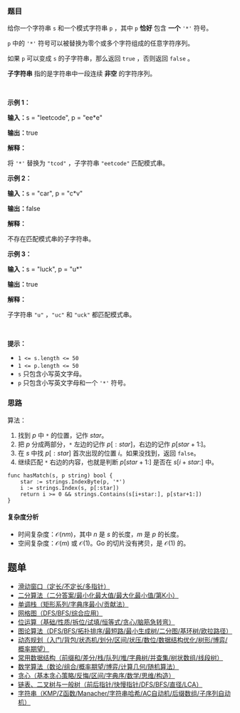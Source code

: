 ### 题目

<p>给你一个字符串&nbsp;<code>s</code>&nbsp;和一个模式字符串&nbsp;<code>p</code>&nbsp;，其中&nbsp;<code>p</code> <strong>恰好</strong>&nbsp;包含 <strong>一个</strong>&nbsp;<code>'*'</code>&nbsp;符号。</p>

<p><code>p</code>&nbsp;中的 <code>'*'</code>&nbsp;符号可以被替换为零个或多个字符组成的任意字符序列。</p>

<p>如果 <code>p</code>&nbsp;可以变成 <code>s</code>&nbsp;的子字符串，那么返回&nbsp;<code>true</code>&nbsp;，否则返回 <code>false</code>&nbsp;。</p>

<p><strong>子字符串</strong>&nbsp;指的是字符串中一段连续 <strong>非空</strong>&nbsp;的字符序列。</p>

<p>&nbsp;</p>

<p><strong class="example">示例 1：</strong></p>

<div class="example-block">
<p><span class="example-io"><b>输入：</b>s = "leetcode", p = "ee*e"</span></p>

<p><span class="example-io"><b>输出：</b>true</span></p>

<p><b>解释：</b></p>

<p>将&nbsp;<code>'*'</code>&nbsp;替换为&nbsp;<code>"tcod"</code>&nbsp;，子字符串&nbsp;<code>"eetcode"</code>&nbsp;匹配模式串。</p>
</div>

<p><strong class="example">示例 2：</strong></p>

<div class="example-block">
<p><span class="example-io"><b>输入：</b>s = "car", p = "c*v"</span></p>

<p><span class="example-io"><b>输出：</b>false</span></p>

<p><strong>解释：</strong></p>

<p>不存在匹配模式串的子字符串。</p>
</div>

<p><strong class="example">示例 3：</strong></p>

<div class="example-block">
<p><span class="example-io"><b>输入：</b>s = "luck", p = "u*"</span></p>

<p><span class="example-io"><b>输出：</b>true</span></p>

<p><b>解释：</b></p>

<p>子字符串&nbsp;<code>"u"</code>&nbsp;，<code>"uc"</code>&nbsp;和&nbsp;<code>"uck"</code>&nbsp;都匹配模式串。</p>
</div>

<p>&nbsp;</p>

<p><strong>提示：</strong></p>

<ul>
	<li><code>1 &lt;= s.length &lt;= 50</code></li>
	<li><code>1 &lt;= p.length &lt;= 50 </code></li>
	<li><code>s</code>&nbsp;只包含小写英文字母。</li>
	<li><code>p</code>&nbsp;只包含小写英文字母和一个&nbsp;<code>'*'</code> 符号。</li>
</ul>

### 思路

算法：

1. 找到 $p$ 中 $\texttt{*}$ 的位置，记作 $\textit{star}$。
2. 把 $p$ 分成两部分，$\texttt{*}$ 左边的记作 $p[:\textit{star}]$，右边的记作 $p[\textit{star}+1:]$。
3. 在 $s$ 中找 $p[:\textit{star}]$ 首次出现的位置 $i$。如果没找到，返回 $\texttt{false}$。
4. 继续匹配 $\texttt{*}$ 右边的内容，也就是判断 $p[\textit{star}+1:]$ 是否在 $s[i+\textit{star}:]$ 中。


```
func hasMatch(s, p string) bool {
	star := strings.IndexByte(p, '*')
	i := strings.Index(s, p[:star])
	return i >= 0 && strings.Contains(s[i+star:], p[star+1:])
}
```

#### 复杂度分析

- 时间复杂度：$\mathcal{O}(nm)$，其中 $n$ 是 $s$ 的长度，$m$ 是 $p$ 的长度。
- 空间复杂度：$\mathcal{O}(m)$ 或 $\mathcal{O}(1)$。Go 的切片没有拷贝，是 $\mathcal{O}(1)$ 的。


## 题单

- [滑动窗口（定长/不定长/多指针）](https://leetcode.cn/circle/discuss/0viNMK/)
- [二分算法（二分答案/最小化最大值/最大化最小值/第K小）](https://leetcode.cn/circle/discuss/SqopEo/)
- [单调栈（矩形系列/字典序最小/贡献法）](https://leetcode.cn/circle/discuss/9oZFK9/)
- [网格图（DFS/BFS/综合应用）](https://leetcode.cn/circle/discuss/YiXPXW/)
- [位运算（基础/性质/拆位/试填/恒等式/贪心/脑筋急转弯）](https://leetcode.cn/circle/discuss/dHn9Vk/)
- [图论算法（DFS/BFS/拓扑排序/最短路/最小生成树/二分图/基环树/欧拉路径）](https://leetcode.cn/circle/discuss/01LUak/)
- [动态规划（入门/背包/状态机/划分/区间/状压/数位/数据结构优化/树形/博弈/概率期望）](https://leetcode.cn/circle/discuss/tXLS3i/)
- [常用数据结构（前缀和/差分/栈/队列/堆/字典树/并查集/树状数组/线段树）](https://leetcode.cn/circle/discuss/mOr1u6/)
- [数学算法（数论/组合/概率期望/博弈/计算几何/随机算法）](https://leetcode.cn/circle/discuss/IYT3ss/)
- [贪心（基本贪心策略/反悔/区间/字典序/数学/思维/构造）](https://leetcode.cn/circle/discuss/g6KTKL/)
- [链表、二叉树与一般树（前后指针/快慢指针/DFS/BFS/直径/LCA）](https://leetcode.cn/circle/discuss/K0n2gO/)
- [字符串（KMP/Z函数/Manacher/字符串哈希/AC自动机/后缀数组/子序列自动机）](https://leetcode.cn/circle/discuss/SJFwQI/)